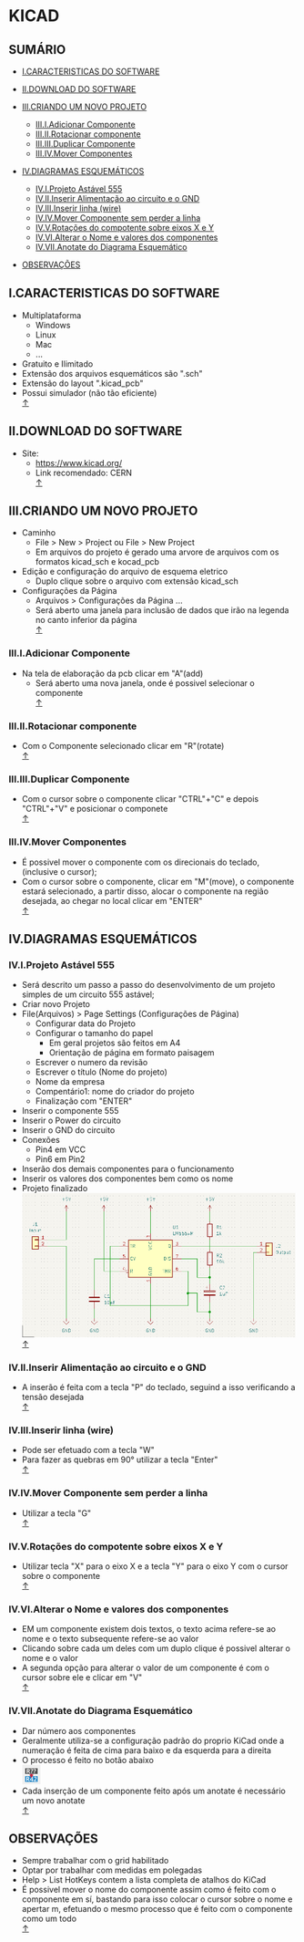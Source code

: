 # KICAD

## SUMÁRIO
- [I.CARACTERISTICAS DO SOFTWARE](#I.CARACTERISTICAS-DO-SOFTWARE)
- [II.DOWNLOAD DO SOFTWARE](#II.DOWNLOAD-DO-SOFTWARE)
- [III.CRIANDO UM NOVO PROJETO](#III.CRIANDO-UM-NOVO-PROJETO)
    - [III.I.Adicionar Componente ](#III.I.Adicionar-Componente)
    - [III.II.Rotacionar componente](#III.II.Rotacionar-componente)
    - [III.III.Duplicar Componente](#III.III.Duplicar-Componente)
    - [III.IV.Mover Componentes ](#III.IV.Mover-Componentes)
- [IV.DIAGRAMAS ESQUEMÁTICOS](##IV.DIAGRAMAS-ESQUEMÁTICOS)
    - [IV.I.Projeto Astável 555](#IV.I.Projeto-Astável-555)
    - [IV.II.Inserir Alimentação ao circuito e o GND](#IV.II.Inserir-Alimentação-ao-circuito-e-o-GND)
    - [IV.III.Inserir linha (wire)](#IV.III.Inserir-linha-(wire))
    - [IV.IV.Mover Componente sem perder a linha](#IV.IV.Mover-Componente-sem-perder-a-linha)
    - [IV.V.Rotações do compotente sobre eixos X e Y](#IV.V.Rotações-do-compotente-sobre-eixos-X-e-Y)
    - [IV.VI.Alterar o Nome e valores dos componentes](#IV.VI.Alterar-o-Nome-e-valores-dos-componentes)
    - [IV.VII.Anotate do Diagrama Esquemático](#IV.VII.Anotate-do-Diagrama-Esquemático)

- [OBSERVAÇÕES](#OBSERVAÇÕES)

## I.CARACTERISTICAS DO SOFTWARE
- Multiplataforma 
    - Windows 
    - Linux
    - Mac
    - ...
- Gratuito e Ilimitado
- Extensão dos arquivos esquemáticos são ".sch"
- Extensão do layout ".kicad_pcb"
- Possui simulador (não tão eficiente)
<br>[↑](#SUMÁRIO)

## II.DOWNLOAD DO SOFTWARE
- Site:
    - https://www.kicad.org/
    - Link recomendado: CERN
<br>[↑](#SUMÁRIO)

## III.CRIANDO UM NOVO PROJETO
- Caminho 
    - File > New > Project ou File > New Project
    - Em arquivos do projeto é gerado uma arvore de arquivos com os formatos kicad_sch e kocad_pcb
- Edição e configuração do arquivo de esquema eletrico 
    - Duplo clique sobre o arquivo com extensão kicad_sch
- Configurações da Página 
    - Arquivos > Configurações da Página ...
    - Será aberto uma janela para inclusão de dados que irão na legenda no canto inferior da página 
<br>[↑](#SUMÁRIO)

### III.I.Adicionar Componente 
- Na tela de elaboração da pcb clicar em "A"(add)
    - Será aberto uma nova janela, onde é possivel selecionar o componente
<br>[↑](#SUMÁRIO)

### III.II.Rotacionar componente
- Com o Componente selecionado clicar em "R"(rotate)
<br>[↑](#SUMÁRIO)

### III.III.Duplicar Componente 
- Com o cursor sobre o componente clicar "CTRL"+"C" e depois "CTRL"+"V" e posicionar o componete
<br>[↑](#SUMÁRIO)

### III.IV.Mover Componentes  
- É possivel mover o componente com os direcionais do teclado, (inclusive o cursor);
- Com o cursor sobre o componente, clicar em "M"(move), o componente estará selecionado, a partir disso, alocar o componente na região desejada, ao chegar no local clicar em "ENTER" 
<br>[↑](#SUMÁRIO)

## IV.DIAGRAMAS ESQUEMÁTICOS

### IV.I.Projeto Astável 555
- Será descrito um passo a passo do desenvolvimento de um projeto simples de um circuito 555 astável;
- Criar novo Projeto 
- File(Arquivos) > Page Settings (Configurações de Página)
    - Configurar data do Projeto 
    - Configurar o tamanho do papel
        - Em geral projetos são feitos em A4
        - Orientação de página em formato paisagem 
    - Escrever o numero da revisão
    - Escrever o título (Nome do projeto)
    - Nome da empresa
    - Compentário1: nome do criador do projeto 
    - Finalização com "ENTER"
- Inserir o componente 555
- Inserir o Power do circuito
- Inserir o GND do circuito
- Conexões 
    - Pin4 em VCC
    - Pin6 em Pin2
- Inserão dos demais componentes para o funcionamento 
- Inserir os valores dos componentes bem como os nome
- Projeto finalizado <br>
![Esquema Finalizado](/img/002.png)
<br>[↑](#SUMÁRIO)

### IV.II.Inserir Alimentação ao circuito e o GND
- A inserão é feita com a tecla "P" do teclado, seguind a isso verificando a tensão desejada 
<br>[↑](#SUMÁRIO)

### IV.III.Inserir linha (wire)
- Pode ser efetuado com a tecla "W"
- Para fazer as quebras em 90° utilizar a tecla "Enter"
<br>[↑](#SUMÁRIO)

### IV.IV.Mover Componente sem perder a linha 
- Utilizar a tecla "G"
<br>[↑](#SUMÁRIO)

### IV.V.Rotações do compotente sobre eixos X e Y
- Utilizar tecla "X" para o eixo X e a tecla "Y" para o eixo Y com o cursor sobre o componente
<br>[↑](#SUMÁRIO)

### IV.VI.Alterar o Nome e valores dos componentes 
- EM um componente existem dois textos, o texto acima refere-se ao nome e o texto subsequente refere-se ao valor
- Clicando sobre cada um deles com um duplo clique é possivel alterar o nome e o valor 
- A segunda opção para alterar o valor de um componente é com o cursor sobre ele e clicar em "V" 
<br>[↑](#SUMÁRIO)

### IV.VII.Anotate do Diagrama Esquemático
- Dar número aos componentes 
- Geralmente utiliza-se a configuração padrão do proprio KiCad onde a numeração é feita de cima para baixo e da esquerda para a direita 
- O processo é feito no botão abaixo <br> 
![Anotate](/img/001.png)
- Cada inserção de um componente feito após um anotate é necessário um novo anotate
<br>[↑](#SUMÁRIO)





## OBSERVAÇÕES
- Sempre trabalhar com o grid habilitado 
- Optar por trabalhar com medidas em polegadas 
- Help > List HotKeys contem a lista completa de atalhos do KiCad
- É possivel mover o nome do componente assim como é feito com o componente em sí, bastando para isso colocar o cursor sobre o nome e apertar m, efetuando o mesmo processo que é feito com o componente como um todo 
<br>[↑](#SUMÁRIO)